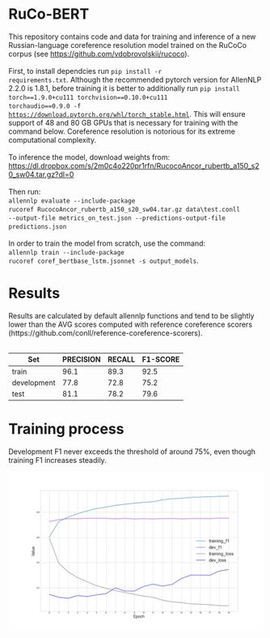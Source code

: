 # RuCo-BERT

This repository contains code and data for training and inference of a new Russian-language coreference resolution model trained on the RuCoCo corpus (see https://github.com/vdobrovolskii/rucoco). <br><br>
First, to install dependcies run <code>pip install -r requirements.txt</code>. Although the recommended pytorch version for AllenNLP 2.2.0 is 1.8.1, before training it is better to additionally run <code>pip install torch==1.9.0+cu111 torchvision==0.10.0+cu111 torchaudio==0.9.0 -f https://download.pytorch.org/whl/torch_stable.html</code>. This will ensure support of 48 and 80 GB GPUs that is necessary for training with the command below. Coreference resolution is notorious for its extreme computational complexity.<br><br>
To inference the model, download weights from: https://dl.dropbox.com/s/2m0c4o220pr1rfn/RucocoAncor_rubertb_a150_s20_sw04.tar.gz?dl=0 <br><br>
Then run: <br>
<code>allennlp evaluate --include-package rucoref RucocoAncor_rubertb_a150_s20_sw04.tar.gz data\test.conll --output-file metrics_on_test.json --predictions-output-file predictions.json</code><br><br>
In order to train the model from scratch, use the command:<br>
<code>allennlp train --include-package rucoref coref_bertbase_lstm.jsonnet -s output_models</code>.<br>
<h1>Results</h1>
Results are calculated by default allennlp functions and tend to be slightly lower than the AVG scores computed with reference coreference scorers (https://github.com/conll/reference-coreference-scorers).<br><br>

| Set           | PRECISION | RECALL    | F1-SCORE|
|---------------|-----------|-----------|---------|
| train         | 96.1      | 89.3      | 92.5    |
|development    | 77.8      | 72.8      | 75.2    |
|test           | 81.1      | 78.2      | 79.6    |

<h1>Training process</h1>
Development F1 never exceeds the threshold of around 75%, even though training F1 increases steadily.

![alt text](https://github.com/gleb-skobinsky/RuCo-BERT/blob/master/training.jpg?raw=true)
